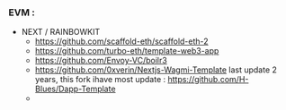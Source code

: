 

### EVM :

- NEXT / RAINBOWKIT
    - https://github.com/scaffold-eth/scaffold-eth-2
    - https://github.com/turbo-eth/template-web3-app
    - https://github.com/Envoy-VC/boilr3
    - https://github.com/0xverin/Nextjs-Wagmi-Template last update 2 years, this fork ihave most update : https://github.com/H-Blues/Dapp-Template
    - 
